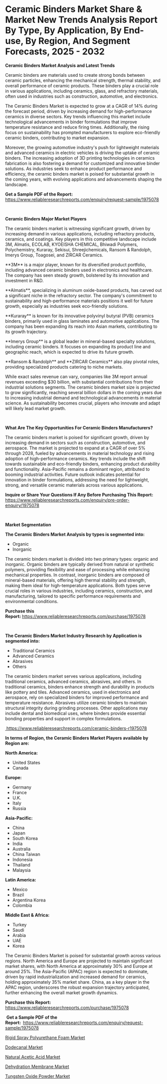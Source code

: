 <p><h1>Ceramic Binders Market Share & Market New Trends Analysis Report By Type, By Application, By End-use, By Region, And Segment Forecasts, 2025 - 2032</h1></p><p><strong>Ceramic Binders Market Analysis and Latest Trends</strong></p>
<p><p>Ceramic binders are materials used to create strong bonds between ceramic particles, enhancing the mechanical strength, thermal stability, and overall performance of ceramic products. These binders play a crucial role in various applications, including ceramics, glass, and refractory materials, often used in industries such as construction, automotive, and electronics.</p><p>The Ceramic Binders Market is expected to grow at a CAGR of 14% during the forecast period, driven by increasing demand for high-performance ceramics in diverse sectors. Key trends influencing this market include technological advancements in binder formulations that improve temperature resistance and reduce firing times. Additionally, the rising focus on sustainability has prompted manufacturers to explore eco-friendly ceramic binders, contributing to market expansion.</p><p>Moreover, the growing automotive industry's push for lightweight materials and advanced ceramics in electric vehicles is driving the uptake of ceramic binders. The increasing adoption of 3D printing technologies in ceramics fabrication is also fostering a demand for customized and innovative binder solutions. As industries seek to enhance product performance and efficiency, the ceramic binders market is poised for substantial growth in the coming years, with evolving applications and advancements shaping the landscape.</p></p>
<p><strong>Get a Sample PDF of the Report:&nbsp;</strong> <a href="https://www.reliableresearchreports.com/enquiry/request-sample/1975078?utm_campaign=117&utm_medium=2&utm_source=Github&utm_content=ia&utm_term=01042025&utm_id=ceramic-binders">https://www.reliableresearchreports.com/enquiry/request-sample/1975078</a></p>
<p>&nbsp;</p>
<p><strong>Ceramic Binders Major Market Players</strong></p>
<p><p>The ceramic binders market is witnessing significant growth, driven by increasing demand in various applications, including refractory products, ceramics, and coatings. Key players in this competitive landscape include 3M, Almatis, ECOLAB, KYOEISHA CHEMICAL, Bhiwadi Polymers, Polychemistry, Kuraray, Sekisui, Shreejichemicals, Ransom & Randolph, Imerys Group, Toagosei, and ZIRCAR Ceramics.</p><p>**3M** is a major player, known for its diversified product portfolio, including advanced ceramic binders used in electronics and healthcare. The company has seen steady growth, bolstered by its innovation and investment in R&D.</p><p>**Almatis**, specializing in aluminum oxide-based products, has carved out a significant niche in the refractory sector. The company's commitment to sustainability and high-performance materials positions it well for future growth, especially as industries seek eco-friendly solutions.</p><p>**Kuraray** is known for its innovative polyvinyl butyral (PVB) ceramics binders, primarily used in glass laminates and automotive applications. The company has been expanding its reach into Asian markets, contributing to its growth trajectory.</p><p>**Imerys Group** is a global leader in mineral-based specialty solutions, including ceramic binders. It focuses on expanding its product line and geographic reach, which is expected to drive its future growth.</p><p>**Ransom & Randolph** and **ZIRCAR Ceramics** also play pivotal roles, providing specialized products catering to niche markets. </p><p>While exact sales revenue can vary, companies like 3M report annual revenues exceeding $30 billion, with substantial contributions from their industrial solutions segments. The ceramic binders market size is projected to grow significantly, reaching several billion dollars in the coming years due to increasing industrial demand and technological advancements in material science. As sustainability becomes crucial, players who innovate and adapt will likely lead market growth.</p></p>
<p>&nbsp;</p>
<p><strong>What Are The Key Opportunities For Ceramic Binders Manufacturers?</strong></p>
<p><p>The ceramic binders market is poised for significant growth, driven by increasing demand in sectors such as construction, automotive, and aerospace. The market is projected to expand at a CAGR of over 5% through 2028, fueled by advancements in material technology and rising adoption of high-performance ceramics. Key trends include the shift towards sustainable and eco-friendly binders, enhancing product durability and functionality. Asia-Pacific remains a dominant region, attributed to booming industrial activities. Future outlook indicates potential for innovation in binder formulations, addressing the need for lightweight, strong, and versatile ceramic materials across various applications.</p></p>
<p><strong>Inquire or Share Your Questions If Any Before Purchasing This Report:</strong> <a href="https://www.reliableresearchreports.com/enquiry/pre-order-enquiry/1975078?utm_campaign=117&utm_medium=2&utm_source=Github&utm_content=ia&utm_term=01042025&utm_id=ceramic-binders">https://www.reliableresearchreports.com/enquiry/pre-order-enquiry/1975078</a></p>
<p>&nbsp;</p>
<p><strong>Market Segmentation</strong></p>
<p><strong>The Ceramic Binders Market Analysis by types is segmented into:</strong></p>
<p><ul><li>Organic</li><li>Inorganic</li></ul></p>
<p><p>The ceramic binders market is divided into two primary types: organic and inorganic. Organic binders are typically derived from natural or synthetic polymers, providing flexibility and ease of processing while enhancing mechanical properties. In contrast, inorganic binders are composed of mineral-based materials, offering high thermal stability and strength, making them ideal for high-temperature applications. Both types serve crucial roles in various industries, including ceramics, construction, and manufacturing, tailored to specific performance requirements and environmental conditions.</p></p>
<p><strong>Purchase this Report:&nbsp;</strong><a href="https://www.reliableresearchreports.com/purchase/1975078?utm_campaign=117&utm_medium=2&utm_source=Github&utm_content=ia&utm_term=01042025&utm_id=ceramic-binders">https://www.reliableresearchreports.com/purchase/1975078</a></p>
<p>&nbsp;</p>
<p><strong>The Ceramic Binders Market Industry Research by Application is segmented into:</strong></p>
<p><ul><li>Traditional Ceramics</li><li>Advanced Ceramics</li><li>Abrasives</li><li>Others</li></ul></p>
<p><p>The ceramic binders market serves various applications, including traditional ceramics, advanced ceramics, abrasives, and others. In traditional ceramics, binders enhance strength and durability in products like pottery and tiles. Advanced ceramics, used in electronics and aerospace, rely on specialized binders for improved performance and temperature resistance. Abrasives utilize ceramic binders to maintain structural integrity during grinding processes. Other applications may include dental and biomedical uses, where binders provide essential bonding properties and support in complex formulations.</p></p>
<p><a href="https://www.reliableresearchreports.com/ceramic-binders-r1975078?utm_campaign=117&utm_medium=2&utm_source=Github&utm_content=ia&utm_term=01042025&utm_id=ceramic-binders">&nbsp;https://www.reliableresearchreports.com/ceramic-binders-r1975078</a></p>
<p><strong>In terms of Region, the Ceramic Binders Market Players available by Region are:</strong></p>
<p>
    <p> <strong> North America: </strong>
        <ul>
            <li>United States</li>
            <li>Canada</li>
        </ul>
        </p> 
    <p> <strong> Europe: </strong>
        <ul>
            <li>Germany</li>
            <li>France</li>
            <li>U.K.</li>
            <li>Italy</li>
            <li>Russia</li>
        </ul>
        </p> 
    <p> <strong> Asia-Pacific: </strong>
        <ul>
            <li>China</li>
            <li>Japan</li>
            <li>South Korea</li>
            <li>India</li>
            <li>Australia</li>
            <li>China Taiwan</li>
            <li>Indonesia</li>
            <li>Thailand</li>
            <li>Malaysia</li>
        </ul>
        </p> 
    <p> <strong> Latin America: </strong>
        <ul>
            <li>Mexico</li>
            <li>Brazil</li>
            <li>Argentina Korea</li>
            <li>Colombia</li>
        </ul>
        </p> 
    <p> <strong> Middle East & Africa: </strong>
        <ul>
            <li>Turkey</li>
            <li>Saudi</li>
            <li>Arabia</li>
            <li>UAE</li>
            <li>Korea</li>
        </ul>
    </p>
    </p>
<p><p>The Ceramic Binders Market is poised for substantial growth across various regions. North America and Europe are projected to maintain significant market shares, with North America at approximately 30% and Europe at around 25%. The Asia-Pacific (APAC) region is expected to dominate, driven by rapid industrialization and increased demand for ceramics, holding approximately 35% market share. China, as a key player in the APAC region, underscores the robust expansion trajectory anticipated, further enhancing the overall market growth dynamics.</p></p>
<p><strong>Purchase this Report: </strong><a href="https://www.reliableresearchreports.com/purchase/1975078?utm_campaign=117&utm_medium=2&utm_source=Github&utm_content=ia&utm_term=01042025&utm_id=ceramic-binders">https://www.reliableresearchreports.com/purchase/1975078</a></p>
<p>&nbsp;<strong>Get a Sample PDF of the Report:&nbsp;&nbsp;</strong><a href="https://www.reliableresearchreports.com/enquiry/request-sample/1975078?utm_campaign=117&utm_medium=2&utm_source=Github&utm_content=ia&utm_term=01042025&utm_id=ceramic-binders">https://www.reliableresearchreports.com/enquiry/request-sample/1975078</a></p>
<p><strong></strong></p>
<p><p><a href="https://github.com/AshikRahman991/Market-Research-Report-List-2/blob/main/rigid-spray-polyurethane-foam-market.md?utm_campaign=117&utm_medium=2&utm_source=Github&utm_content=ia&utm_term=01042025&utm_id=ceramic-binders">Rigid Spray Polyurethane Foam Market</a></p><p><a href="https://github.com/arvelm4nthig/Market-Research-Report-List-1/blob/main/dodecanal-market.md?utm_campaign=117&utm_medium=2&utm_source=Github&utm_content=ia&utm_term=01042025&utm_id=ceramic-binders">Dodecanal Market</a></p><p><a href="https://github.com/HobertDavis43/Market-Research-Report-List-2/blob/main/natural-acetic-acid-market.md?utm_campaign=117&utm_medium=2&utm_source=Github&utm_content=ia&utm_term=01042025&utm_id=ceramic-binders">Natural Acetic Acid Market</a></p><p><a href="https://github.com/AlisaRowe24/Market-Research-Report-List-2/blob/main/dehydration-membrane-market.md?utm_campaign=117&utm_medium=2&utm_source=Github&utm_content=ia&utm_term=01042025&utm_id=ceramic-binders">Dehydration Membrane Market</a></p><p><a href="https://github.com/mabutironaldo/Market-Research-Report-List-7/blob/main/tungsten-oxide-powder-market.md?utm_campaign=117&utm_medium=2&utm_source=Github&utm_content=ia&utm_term=01042025&utm_id=ceramic-binders">Tungsten Oxide Powder Market</a></p></p>